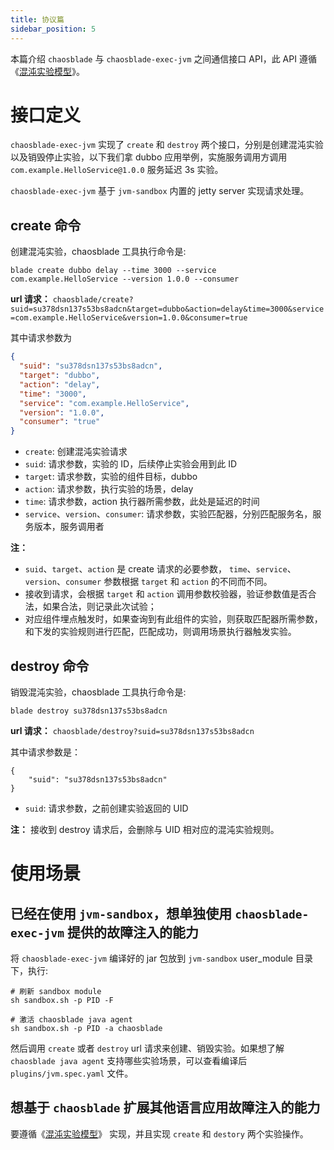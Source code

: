 ```yaml
---
title: 协议篇
sidebar_position: 5
---
```


本篇介绍 `chaosblade` 与 `chaosblade-exec-jvm` 之间通信接口 API，此 API 遵循《[混沌实验模型](https://github.com/chaosblade-io/chaosblade/wiki/混沌实验模型)》。

# 接口定义

`chaosblade-exec-jvm` 实现了 `create` 和 `destroy` 两个接口，分别是创建混沌实验以及销毁停止实验，以下我们拿 dubbo 应用举例，实施服务调用方调用 `com.example.HelloService@1.0.0` 服务延迟 3s 实验。

`chaosblade-exec-jvm` 基于 `jvm-sandbox` 内置的 jetty server 实现请求处理。

## create 命令

创建混沌实验，chaosblade 工具执行命令是:

```shell
blade create dubbo delay --time 3000 --service com.example.HelloService --version 1.0.0 --consumer
```

**url 请求：** `chaosblade/create?suid=su378dsn137s53bs8adcn&target=dubbo&action=delay&time=3000&service=com.example.HelloService&version=1.0.0&consumer=true`

其中请求参数为

```json
{
  "suid": "su378dsn137s53bs8adcn",
  "target": "dubbo",
  "action": "delay",
  "time": "3000",
  "service": "com.example.HelloService",
  "version": "1.0.0",
  "consumer": "true"
}
```

- `create`: 创建混沌实验请求
- `suid`: 请求参数，实验的 ID，后续停止实验会用到此 ID
- `target`: 请求参数，实验的组件目标，dubbo
- `action`: 请求参数，执行实验的场景，delay
- `time`: 请求参数，action 执行器所需参数，此处是延迟的时间
- `service`、`version`、`consumer`: 请求参数，实验匹配器，分别匹配服务名，服务版本，服务调用者

**注：**

- `suid`、`target`、`action` 是 create 请求的必要参数， `time`、`service`、`version`、`consumer` 参数根据 `target` 和 `action` 的不同而不同。
- 接收到请求，会根据 `target` 和 `action` 调用参数校验器，验证参数值是否合法，如果合法，则记录此次试验；
- 对应组件埋点触发时，如果查询到有此组件的实验，则获取匹配器所需参数，和下发的实验规则进行匹配，匹配成功，则调用场景执行器触发实验。

## destroy 命令

销毁混沌实验，chaosblade 工具执行命令是:

```
blade destroy su378dsn137s53bs8adcn
```

**url 请求：** `chaosblade/destroy?suid=su378dsn137s53bs8adcn`

其中请求参数是：

```
{
    "suid": "su378dsn137s53bs8adcn"
}
```

- `suid`: 请求参数，之前创建实验返回的 UID

**注：** 接收到 destroy 请求后，会删除与 UID 相对应的混沌实验规则。

# 使用场景

## 已经在使用 `jvm-sandbox`，想单独使用 `chaosblade-exec-jvm` 提供的故障注入的能力

将 `chaosblade-exec-jvm` 编译好的 jar 包放到 `jvm-sandbox` user_module 目录下，执行:

```
# 刷新 sandbox module
sh sandbox.sh -p PID -F

# 激活 chaosblade java agent
sh sandbox.sh -p PID -a chaosblade
```

然后调用 `create` 或者 `destroy` url 请求来创建、销毁实验。如果想了解 `chaosblade java agent` 支持哪些实验场景，可以查看编译后 `plugins/jvm.spec.yaml` 文件。

## 想基于 `chaosblade` 扩展其他语言应用故障注入的能力

要遵循《[混沌实验模型](https://github.com/chaosblade-io/chaosblade/wiki/混沌实验模型)》 实现，并且实现 `create` 和 `destory` 两个实验操作。

